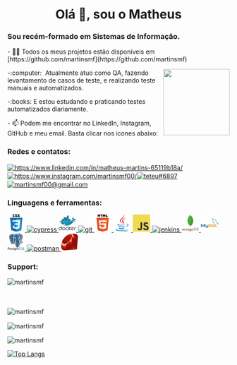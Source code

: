 <h1 align="center">Olá 👋, sou o Matheus</h1><h3 style='text-align: left;'>Sou recém-formado em Sistemas de Informação.</h3><p><p style='text-align: left;'>- 👨‍💻 Todos os meus projetos estão disponíveis em [https://github.com/martinsmf](https://github.com/martinsmf)</p>
<img src="https://media.giphy.com/media/l0K4n42JVSqqUvAQg/giphy.gif" width="150" height="150" align="right" />
<p>-:computer: ​ Atualmente atuo como QA, fazendo levantamento de casos de teste, e realizando teste manuais e automatizados.</p>
<p>-:books: E estou estudando e praticando testes automatizados diariamente.</p>
<p style='text-align: left;'>- 📫 Podem me encontrar no LinkedIn, Instagram, GitHub e meu email. Basta clicar nos icones abaixo:</p>
</p><h3 align="left">Redes e contatos:</h3><p align="left"><a href="https://linkedin.com/in/https://www.linkedin.com/in/matheus-martins-65119b18a/" target="blank"><img align="center" src="https://img.icons8.com/fluent/240/000000/linkedin.png" alt="https://www.linkedin.com/in/matheus-martins-65119b18a/" height="30" width="40" /></a><a href="https://instagram.com/https://www.instagram.com/martinsmf00/" target="blank"><img align="center" src="https://img.icons8.com/color/50/000000/instagram-new.png" alt="https://www.instagram.com/martinsmf00/" height="30" width="40" /></a><a href="https://discord.gg/teteu#6897" target="blank"><img align="center" src="https://img.icons8.com/color/240/000000/discord-new-logo.png" alt="teteu#6897" height="30" width="40" /></a><a href="martinsmf00@gmail.com" target="blank"><img align="center" src="https://img.icons8.com/fluent/240/000000/gmail--v2.png" alt="martinsmf00@gmail.com" height="30" width="40" /></a></p><h3 align="left">Linguagens e ferramentas:</h3><p align="left"> <a href="https://www.w3schools.com/css/" target="_blank"> <img src="https://raw.githubusercontent.com/devicons/devicon/master/icons/css3/css3-original-wordmark.svg" alt="css3" width="40" height="40"/> </a> <a href="https://www.cypress.io" target="_blank"> <img src="https://raw.githubusercontent.com/simple-icons/simple-icons/6e46ec1fc23b60c8fd0d2f2ff46db82e16dbd75f/icons/cypress.svg" alt="cypress" width="40" height="40"/> </a> <a href="https://www.docker.com/" target="_blank"> <img src="https://raw.githubusercontent.com/devicons/devicon/master/icons/docker/docker-original-wordmark.svg" alt="docker" width="40" height="40"/> </a> <a href="https://git-scm.com/" target="_blank"> <img src="https://www.vectorlogo.zone/logos/git-scm/git-scm-icon.svg" alt="git" width="40" height="40"/> </a> <a href="https://www.w3.org/html/" target="_blank"> <img src="https://raw.githubusercontent.com/devicons/devicon/master/icons/html5/html5-original-wordmark.svg" alt="html5" width="40" height="40"/> </a> <a href="https://www.java.com" target="_blank"> <img src="https://raw.githubusercontent.com/devicons/devicon/master/icons/java/java-original.svg" alt="java" width="40" height="40"/> </a> <a href="https://developer.mozilla.org/en-US/docs/Web/JavaScript" target="_blank"> <img src="https://raw.githubusercontent.com/devicons/devicon/master/icons/javascript/javascript-original.svg" alt="javascript" width="40" height="40"/> </a> <a href="https://www.jenkins.io" target="_blank"> <img src="https://www.vectorlogo.zone/logos/jenkins/jenkins-icon.svg" alt="jenkins" width="40" height="40"/> </a> <a href="https://www.mongodb.com/" target="_blank"> <img src="https://raw.githubusercontent.com/devicons/devicon/master/icons/mongodb/mongodb-original-wordmark.svg" alt="mongodb" width="40" height="40"/> </a> <a href="https://www.mysql.com/" target="_blank"> <img src="https://raw.githubusercontent.com/devicons/devicon/master/icons/mysql/mysql-original-wordmark.svg" alt="mysql" width="40" height="40"/> </a> <a href="https://www.postgresql.org" target="_blank"> <img src="https://raw.githubusercontent.com/devicons/devicon/master/icons/postgresql/postgresql-original-wordmark.svg" alt="postgresql" width="40" height="40"/> </a> <a href="https://postman.com" target="_blank"> <img src="https://www.vectorlogo.zone/logos/getpostman/getpostman-icon.svg" alt="postman" width="40" height="40"/> </a> <a href="https://www.ruby-lang.org/en/" target="_blank"> <img src="https://raw.githubusercontent.com/devicons/devicon/master/icons/ruby/ruby-original.svg" alt="ruby" width="40" height="40"/> </a> </p> <h3 align="left">Support:</h3>
<p><a href="https://www.buymeacoffee.com/martinsmf"> <img align="left" src="https://cdn.buymeacoffee.com/buttons/v2/default-yellow.png" height="50" width="210" alt="martinsmf" /></a></p><br><br><br>

<p><img align="center" src="https://github-readme-stats.vercel.app/api?username=martinsmf&theme=tokyonight" alt="martinsmf" /></p>
<p><img align="center" src="https://github-readme-stats.vercel.app/api/top-langs?username=martinsmf&show_icons=true&theme=tokyonight&locale=en&layout=compact" alt="martinsmf" />
</p>
<p><img align="center" src="https://github-readme-streak-stats.herokuapp.com/?user=martinsmf&theme=dark" alt="martinsmf" /></p>


[![Top Langs](https://github-readme-stats.vercel.app/api/top-langs?username=martinsmf&show_icons=true&theme=tokyonight&locale=en&layout=compact)](https://github.com/martinsmf/github-readme-stats)









